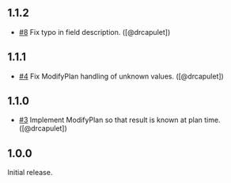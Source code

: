 ## 1.1.2

* [#8](https://github.com/persona-id/terraform-provider-stablepairer/pull/8)
  Fix typo in field description.
  ([@drcapulet])

## 1.1.1

* [#4](https://github.com/persona-id/terraform-provider-stablepairer/pull/4)
  Fix ModifyPlan handling of unknown values.
  ([@drcapulet])

## 1.1.0

* [#3](https://github.com/persona-id/terraform-provider-stablepairer/pull/3)
  Implement ModifyPlan so that result is known at plan time.
  ([@drcapulet])

## 1.0.0

Initial release.
